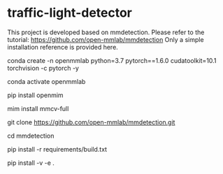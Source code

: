 # traffic-light-detector
This project is developed based on mmdetection. Please refer to the tutorial: https://github.com/open-mmlab/mmdetection
Only a simple installation reference is provided here.

conda create -n openmmlab python=3.7 pytorch==1.6.0 cudatoolkit=10.1 torchvision -c pytorch -y

conda activate openmmlab

pip install openmim

mim install mmcv-full

git clone https://github.com/open-mmlab/mmdetection.git

cd mmdetection

pip install -r requirements/build.txt

pip install -v -e .
